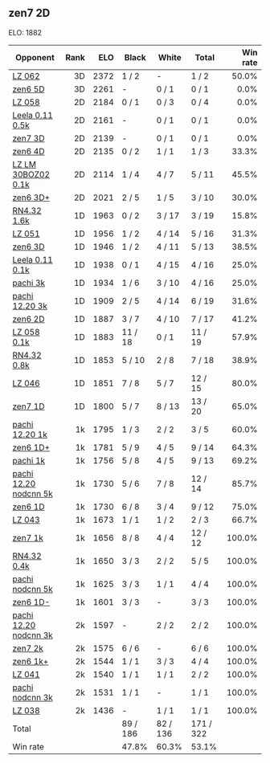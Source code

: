 ## zen7 2D ##

ELO: 1882

Opponent | Rank | ELO | Black | White | Total | Win rate
---------|-----:|----:|-------|-------|-------|-------:
[LZ 062](LZ%20062.md) | 3D | 2372 | 1 / 2 | - | 1 / 2 | 50.0%
[zen6 5D](zen6%205D.md) | 3D | 2261 | - | 0 / 1 | 0 / 1 | 0.0%
[LZ 058](LZ%20058.md) | 2D | 2184 | 0 / 1 | 0 / 3 | 0 / 4 | 0.0%
[Leela 0.11 0.5k](Leela%200.11%200.5k.md) | 2D | 2161 | - | 0 / 1 | 0 / 1 | 0.0%
[zen7 3D](zen7%203D.md) | 2D | 2139 | - | 0 / 1 | 0 / 1 | 0.0%
[zen6 4D](zen6%204D.md) | 2D | 2135 | 0 / 2 | 1 / 1 | 1 / 3 | 33.3%
[LZ LM 30BOZ02 0.1k](LZ%20LM%2030BOZ02%200.1k.md) | 2D | 2114 | 1 / 4 | 4 / 7 | 5 / 11 | 45.5%
[zen6 3D+](zen6%203D+.md) | 2D | 2021 | 2 / 5 | 1 / 5 | 3 / 10 | 30.0%
[RN4.32 1.6k](RN4.32%201.6k.md) | 1D | 1963 | 0 / 2 | 3 / 17 | 3 / 19 | 15.8%
[LZ 051](LZ%20051.md) | 1D | 1956 | 1 / 2 | 4 / 14 | 5 / 16 | 31.3%
[zen6 3D](zen6%203D.md) | 1D | 1946 | 1 / 2 | 4 / 11 | 5 / 13 | 38.5%
[Leela 0.11 0.1k](Leela%200.11%200.1k.md) | 1D | 1938 | 0 / 1 | 4 / 15 | 4 / 16 | 25.0%
[pachi 3k](pachi%203k.md) | 1D | 1934 | 1 / 6 | 3 / 10 | 4 / 16 | 25.0%
[pachi 12.20 3k](pachi%2012.20%203k.md) | 1D | 1909 | 2 / 5 | 4 / 14 | 6 / 19 | 31.6%
[zen6 2D](zen6%202D.md) | 1D | 1887 | 3 / 7 | 4 / 10 | 7 / 17 | 41.2%
[LZ 058 0.1k](LZ%20058%200.1k.md) | 1D | 1883 | 11 / 18 | 0 / 1 | 11 / 19 | 57.9%
[RN4.32 0.8k](RN4.32%200.8k.md) | 1D | 1853 | 5 / 10 | 2 / 8 | 7 / 18 | 38.9%
[LZ 046](LZ%20046.md) | 1D | 1851 | 7 / 8 | 5 / 7 | 12 / 15 | 80.0%
[zen7 1D](zen7%201D.md) | 1D | 1800 | 5 / 7 | 8 / 13 | 13 / 20 | 65.0%
[pachi 12.20 1k](pachi%2012.20%201k.md) | 1k | 1795 | 1 / 3 | 2 / 2 | 3 / 5 | 60.0%
[zen6 1D+](zen6%201D+.md) | 1k | 1781 | 5 / 9 | 4 / 5 | 9 / 14 | 64.3%
[pachi 1k](pachi%201k.md) | 1k | 1756 | 5 / 8 | 4 / 5 | 9 / 13 | 69.2%
[pachi 12.20 nodcnn 5k](pachi%2012.20%20nodcnn%205k.md) | 1k | 1730 | 5 / 6 | 7 / 8 | 12 / 14 | 85.7%
[zen6 1D](zen6%201D.md) | 1k | 1730 | 6 / 8 | 3 / 4 | 9 / 12 | 75.0%
[LZ 043](LZ%20043.md) | 1k | 1673 | 1 / 1 | 1 / 2 | 2 / 3 | 66.7%
[zen7 1k](zen7%201k.md) | 1k | 1656 | 8 / 8 | 4 / 4 | 12 / 12 | 100.0%
[RN4.32 0.4k](RN4.32%200.4k.md) | 1k | 1650 | 3 / 3 | 2 / 2 | 5 / 5 | 100.0%
[pachi nodcnn 5k](pachi%20nodcnn%205k.md) | 1k | 1625 | 3 / 3 | 1 / 1 | 4 / 4 | 100.0%
[zen6 1D-](zen6%201D-.md) | 1k | 1601 | 3 / 3 | - | 3 / 3 | 100.0%
[pachi 12.20 nodcnn 3k](pachi%2012.20%20nodcnn%203k.md) | 2k | 1597 | - | 2 / 2 | 2 / 2 | 100.0%
[zen7 2k](zen7%202k.md) | 2k | 1575 | 6 / 6 | - | 6 / 6 | 100.0%
[zen6 1k+](zen6%201k+.md) | 2k | 1544 | 1 / 1 | 3 / 3 | 4 / 4 | 100.0%
[LZ 041](LZ%20041.md) | 2k | 1540 | 1 / 1 | 1 / 1 | 2 / 2 | 100.0%
[pachi nodcnn 3k](pachi%20nodcnn%203k.md) | 2k | 1531 | 1 / 1 | - | 1 / 1 | 100.0%
[LZ 038](LZ%20038.md) | 2k | 1436 | - | 1 / 1 | 1 / 1 | 100.0%
Total | | | 89 / 186 | 82 / 136 | 171 / 322 | 
Win rate| | | 47.8% | 60.3% | 53.1% | 
